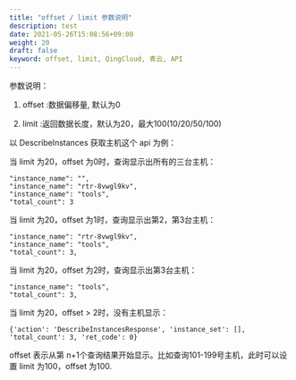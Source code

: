 ```yaml
---
title: "offset / limit 参数说明"
description: test
date: 2021-05-26T15:08:56+09:00
weight: 20
draft: false
keyword: offset, limit, QingCloud, 青云, API
---
```


参数说明：

1) offset :数据偏移量, 默认为0

2) limit :返回数据长度，默认为20，最大100(10/20/50/100)

以 DescribeInstances 获取主机这个 api 为例：

当 limit 为20，offset 为0时，查询显示出所有的三台主机：

```
"instance_name": "", 
"instance_name": "rtr-8vwgl9kv", 
"instance_name": "tools",
"total_count": 3
```

当 limit 为20，offset 为1时，查询显示出第2，第3台主机：

```
"instance_name": "rtr-8vwgl9kv", 
"instance_name": "tools",
"total_count": 3,
```

当 limit 为20，offset 为2时，查询显示出第3台主机：

```
"instance_name": "tools",
"total_count": 3,
```

当 limit 为20，offset > 2时，没有主机显示：

```
{'action': 'DescribeInstancesResponse', 'instance_set': [], 'total_count': 3, 'ret_code': 0}
```

offset 表示从第 n+1个查询结果开始显示。比如查询101-199号主机，此时可以设置 limit 为100，offset 为100.